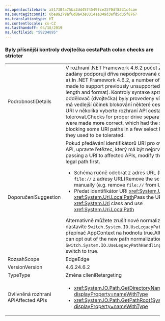 ```yaml
---
ms.openlocfilehash: a51738fa75ba2dd4574549fce2570df8231c4cae
ms.sourcegitcommit: 0be8a279af6d8a43e03141e349d3efd5d35f8767
ms.translationtype: HT
ms.contentlocale: cs-CZ
ms.lasthandoff: 04/18/2019
ms.locfileid: "59234895"
---
```

### <a name="path-colon-checks-are-stricter"></a><span data-ttu-id="0e23b-101">Byly přísnější kontroly dvojtečka cesta</span><span class="sxs-lookup"><span data-stu-id="0e23b-101">Path colon checks are stricter</span></span>

|   |   |
|---|---|
|<span data-ttu-id="0e23b-102">Podrobnosti</span><span class="sxs-lookup"><span data-stu-id="0e23b-102">Details</span></span>|<span data-ttu-id="0e23b-103">V rozhraní .NET Framework 4.6.2 počet změn nebyly zadány podporují dříve nepodporované cesty (jak formát a).</span><span class="sxs-lookup"><span data-stu-id="0e23b-103">In .NET Framework 4.6.2, a number of changes were made to support previously unsupported paths (both in length and format).</span></span> <span data-ttu-id="0e23b-104">Kontroly syntaxe správná jednotka oddělovač (dvojtečka) byly provedeny více správné, který má vedlejší účinek blokování některé cesty identifikátoru URI v několika vyberte rozhraní API cesta kde používají tolerovat.</span><span class="sxs-lookup"><span data-stu-id="0e23b-104">Checks for proper drive separator (colon) syntax were made more correct, which had the side effect of blocking some URI paths in a few select Path APIs where they used to be tolerated.</span></span>|
|<span data-ttu-id="0e23b-105">Doporučení</span><span class="sxs-lookup"><span data-stu-id="0e23b-105">Suggestion</span></span>|<span data-ttu-id="0e23b-106">Pokud předávání identifikátorů URI pro ovlivněné rozhraní API, upravte řetězec, který má být nejprve právní cesta.</span><span class="sxs-lookup"><span data-stu-id="0e23b-106">If passing a URI to affected APIs, modify the string to be a legal path first.</span></span><ul><li><span data-ttu-id="0e23b-107">Schéma ručně odebrat z adres URL (třeba odebrat <code>file://</code> z adresy URL)</span><span class="sxs-lookup"><span data-stu-id="0e23b-107">Remove the scheme from URLs manually (e.g. remove <code>file://</code> from URLs)</span></span></li><li><span data-ttu-id="0e23b-108">Předat identifikátor URI <xref:System.Uri> třídy a použití <xref:System.Uri.LocalPath></span><span class="sxs-lookup"><span data-stu-id="0e23b-108">Pass the URI to the <xref:System.Uri> class and use <xref:System.Uri.LocalPath></span></span></li></ul><span data-ttu-id="0e23b-109">Alternativně můžete zrušit nové normalizace cestu tak, že nastavíte <code>Switch.System.IO.UseLegacyPathHandling</code> přepínač AppContext na hodnotu true.</span><span class="sxs-lookup"><span data-stu-id="0e23b-109">Alternatively, you can opt out of the new path normalization by setting the <code>Switch.System.IO.UseLegacyPathHandling</code> AppContext switch to true.</span></span>|
|<span data-ttu-id="0e23b-110">Rozsah</span><span class="sxs-lookup"><span data-stu-id="0e23b-110">Scope</span></span>|<span data-ttu-id="0e23b-111">Edge</span><span class="sxs-lookup"><span data-stu-id="0e23b-111">Edge</span></span>|
|<span data-ttu-id="0e23b-112">Version</span><span class="sxs-lookup"><span data-stu-id="0e23b-112">Version</span></span>|<span data-ttu-id="0e23b-113">4.6.2</span><span class="sxs-lookup"><span data-stu-id="0e23b-113">4.6.2</span></span>|
|<span data-ttu-id="0e23b-114">Type</span><span class="sxs-lookup"><span data-stu-id="0e23b-114">Type</span></span>|<span data-ttu-id="0e23b-115">Změna cílení</span><span class="sxs-lookup"><span data-stu-id="0e23b-115">Retargeting</span></span>|
|<span data-ttu-id="0e23b-116">Ovlivněná rozhraní API</span><span class="sxs-lookup"><span data-stu-id="0e23b-116">Affected APIs</span></span>|<ul><li><xref:System.IO.Path.GetDirectoryName(System.String)?displayProperty=nameWithType></li><li><xref:System.IO.Path.GetPathRoot(System.String)?displayProperty=nameWithType></li></ul>|
